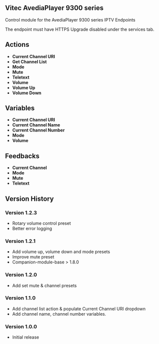 ## Vitec AvediaPlayer 9300 series

Control module for the AvediaPlayer 9300 series IPTV Endpoints

The endpoint must have HTTPS Upgrade disabled under the services tab.

## Actions
- **Current Channel URI**
- **Get Channel List**
- **Mode**
- **Mute**
- **Teletext**
- **Volume**
- **Volume Up**
- **Volume Down**

## Variables
- **Current Channel URI**
- **Current Channel Name**
- **Current Channel Number**
- **Mode**
- **Volume**

## Feedbacks
- **Current Channel**
- **Mode**
- **Mute**
- **Teletext**

## Version History

### Version 1.2.3
- Rotary volume control preset
- Better error logging

### Version 1.2.1
- Add volume up, volume down and mode presets
- Improve mute preset
- Companion-module-base > 1.8.0

### Version 1.2.0
- Add set mute & channel presets

### Version 1.1.0
- Add channel list action & populate Current Channel URI dropdown
- Add channel name, channel number variables.

### Version 1.0.0
- Initial release
